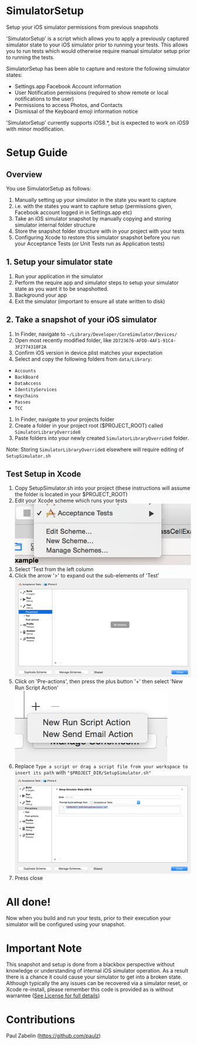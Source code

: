 # SimulatorSetup
Setup your iOS simulator permissions from previous snapshots 

'SimulatorSetup' is a script which allows you to apply a previously captured simulator state to your iOS simulator prior to running your tests. This allows you to run tests which would otherwise require manual simulator setup prior to running the tests.

SimulatorSetup has been able to capture and restore the following simulator states:
 - Settings.app Facebook Account information 
 - User Notification permissions (required to show remote or local notifications to the user)
 - Permissions to access Photos, and Contacts
 - Dismissal of the Keyboard emoji information notice

'SimulatorSetup' currently supports iOS8.*, but is expected to work on iOS9 with minor modification.

# Setup Guide

## Overview

You use SimulatorSetup as follows: 

1. Manually setting up your simulator in the state you want to capture 
 1. i.e. with the states you want to capture setup (permissions given, Facebook account logged in in Settings.app etc)
1. Take an iOS simulator snapshot by manually copying and storing simulator internal folder structure
1. Store the snapshot folder structure with in your project with your tests
1. Configuring Xcode to restore this simulator snapshot before you run your Acceptance Tests (or Unit Tests run as Application tests)

## 1. Setup your simulator state
1. Run your application in the simulator
1. Perform the require app and simulator steps to setup your simulator state as you want it to be snapshotted.
1. Background your app
1. Exit the simulator (important to ensure all state written to disk)

## 2. Take a snapshot of your iOS simulator
1. In Finder, navigate to ```~/Library/Developer/CoreSimulator/Devices/```
1. Open most recently modified folder, like `2D723676-AFDD-4AF1-91C4-3F2774318F2A`
1. Confirm iOS version in device.plist matches your expectation
1. Select and copy the following folders from ```data/Library```:
 * ```Accounts```
 * `BackBoard`
 * ```DataAccess```
 * ```IdentityServices```
 * ```Keychains```
 * ```Passes```
 * ```TCC```
1. In Finder, navigate to your projects folder
1. Create a folder in your project root ($PROJECT_ROOT) called `SimulatorLibraryOverride8`
1. Paste folders into your newly created `SimulatorLibraryOverride8` folder. 

Note: Storing `SimulatorLibraryOverride8` elsewhere will require editing of `SetupSimulator.sh`

## Test Setup in Xcode

1. Copy SetupSimulator.sh into your project (these instructions will assume the folder is located in your $PROJECT_ROOT)
1. Edit your Xcode scheme which runs your tests
![Edit your Xcode scheme which runs your tests](https://raw.githubusercontent.com/IndieGoGo/SimulatorSetup/master/images/1_EditScheme.png)
1. Select 'Test from the left column
1. Click the arrow '>' to expand out the sub-elements of 'Test'
![Select 'Test from the left column & Click the arrow '>' to expand out the sub-elements of 'Test'](https://raw.githubusercontent.com/IndieGoGo/SimulatorSetup/master/images/2_Test%2BExpand.png)
1. Click on 'Pre-actions', then press the plus button '+' then select 'New Run Script Action'
![Click on 'Pre-actions', then press the plus button '+' then select 'New Run Script Action'](https://raw.githubusercontent.com/IndieGoGo/SimulatorSetup/master/images/3_AddScript.png)
1. Replace `Type a script or drag a script file from your workspace to insert its path` with  `"$PROJECT_DIR/SetupSimulator.sh"` ![Replace `Type a script or drag a script file from your workspace to insert its path` with  `"$PROJECT_DIR/SetupSimulator.sh"`](https://raw.githubusercontent.com/IndieGoGo/SimulatorSetup/master/images/4_ScriptConfigured.png)
1. Press close

# All done!

Now when you build and run your tests, prior to their execution your simulator will be configured using your snapshot. 

# Important Note
This snapshot and setup is done from a blackbox perspective without knowledge or understanding of internal iOS simulator operation. As a result there is a chance it could cause your simulator to get into a broken state. Although typically the any issues can be recovered via a simulator reset, or Xcode re-install, please remember this code is provided as is without warrantee ([See License for full details](https://github.com/IndieGoGo/SimulatorSetup/blob/master/LICENSE))

# Contributions

Paul Zabelin (https://github.com/paulz) 
